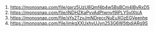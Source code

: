 1. https://monosnap.com/file/gxrz5UzU8Qmf4b4w5BsBCm4lByRxD5
2. https://monosnap.com/file/iNDHZKaPyvAdPtwnvf9IPLY5vlXtcA
3. https://monosnap.com/file/sYs2TzvJmNDreccNuEuXOzEGVeenhe
4. https://monosnap.com/file/imkgXXUxhvUJyn253G6W5tbdiARg9S